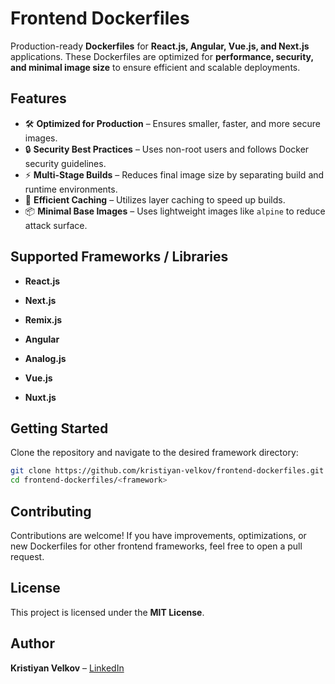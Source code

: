 # Frontend Dockerfiles

Production-ready **Dockerfiles** for **React.js, Angular, Vue.js, and Next.js** applications. These Dockerfiles are optimized for **performance, security, and minimal image size** to ensure efficient and scalable deployments.

## Features
- 🛠 **Optimized for Production** – Ensures smaller, faster, and more secure images.
- 🔒 **Security Best Practices** – Uses non-root users and follows Docker security guidelines.
- ⚡ **Multi-Stage Builds** – Reduces final image size by separating build and runtime environments.
- 🚀 **Efficient Caching** – Utilizes layer caching to speed up builds.
- 📦 **Minimal Base Images** – Uses lightweight images like `alpine` to reduce attack surface.

## Supported Frameworks / Libraries
- **React.js**
- **Next.js**
- **Remix.js**
- **Angular**
- **Analog.js**

- **Vue.js**
- **Nuxt.js**

## Getting Started
Clone the repository and navigate to the desired framework directory:

```sh
git clone https://github.com/kristiyan-velkov/frontend-dockerfiles.git
cd frontend-dockerfiles/<framework>
```

## Contributing
Contributions are welcome! If you have improvements, optimizations, or new Dockerfiles for other frontend frameworks, feel free to open a pull request.

## License
This project is licensed under the **MIT License**.

## Author
**Kristiyan Velkov** – [LinkedIn](https://www.linkedin.com/in/kristiyan-velkov-763130b3)

